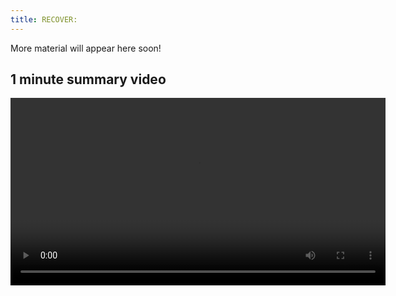 ```yaml
---
title: RECOVER: 
---
```



More material will appear here soon!


## 1 minute summary video

<p align="center">
  <video width="600" controls>
    <source src="FINAL_VIDEO_RECOVER_compressed.mp4" type="video/mp4">
  </video>
</p>


